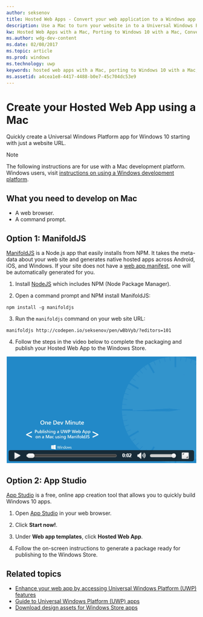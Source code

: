 ```yaml
---
author: seksenov
title: Hosted Web Apps - Convert your web application to a Windows app using a Mac
description: Use a Mac to turn your website in to a Universal Windows Platform (UWP) app for Windows 10.
kw: Hosted Web Apps with a Mac, Porting to Windows 10 with a Mac, Convert website to Windows with Mac, Packaging web application with ManfoldJS for Windows Store, Add website to Windows Store with App Studio
ms.author: wdg-dev-content
ms.date: 02/08/2017
ms.topic: article
ms.prod: windows
ms.technology: uwp
keywords: hosted web apps with a Mac, porting to Windows 10 with a Mac, convert website to Windows with Mac, website to Windows Store, Manifold JS for web apps, App Studio for web apps
ms.assetid: a4cea1e8-4417-4488-b0e7-45c704dc53e9
---
```


# Create your Hosted Web App using a Mac

Quickly create a Universal Windows Platform app for Windows 10 starting with just a website URL. 

> [!NOTE]
> The following instructions are for use with a Mac development platform. Windows users, visit [instructions on using a Windows development platform](./hwa-create-windows.md).

## What you need to develop on Mac

- A web browser.
- A command prompt.

## Option 1: ManifoldJS

[ManifoldJS](http://manifoldjs.com/) is a Node.js app that easily installs from NPM. It takes the meta-data about your web site and generates native hosted apps across Android, iOS, and Windows. If your site does not have a [web app manifest](https://www.w3.org/TR/appmanifest/), one will be automatically generated for you.

1. Install [NodeJS](https://nodejs.org/) which includes NPM (Node Package Manager). <br>

2. Open a command prompt and NPM install ManifoldJS:
```
npm install -g manifoldjs
```

3. Run the `manifoldjs` command on your web site URL:
```
manifoldjs http://codepen.io/seksenov/pen/wBbVyb/?editors=101
```

4. Follow the steps in the video below to complete the packaging and publish your Hosted Web App to the Windows Store.

[![Publishing a UWP Web App on a Mac using ManifoldJS](images/hwa-to-uwp/mac_manifoldjs_video.png)](https://sec.ch9.ms/ch9/0a67/9b06e5c7-d7aa-478d-b30d-f99e145a0a67/ManifoldJS_high.mp4 "Publishing a UWP Web App on a Mac using ManifoldJS")

## Option 2: App Studio

[App Studio](http://appstudio.windows.com/) is a free, online app creation tool that allows you to quickly build Windows 10 apps.

1. Open [App Studio](http://appstudio.windows.com/) in your web browser.

2. Click **Start now!**.

3. Under **Web app templates**, click **Hosted Web App**.

4. Follow the on-screen instructions to generate a package ready for publishing to the Windows Store.

## Related topics

- [Enhance your web app by accessing Universal Windows Platform (UWP) features](./hwa-access-features.md)
- [Guide to Universal Windows Platform (UWP) apps](http://go.microsoft.com/fwlink/p/?LinkID=397871)
- [Download design assets for Windows Store apps](https://msdn.microsoft.com/library/windows/apps/xaml/bg125377.aspx)
